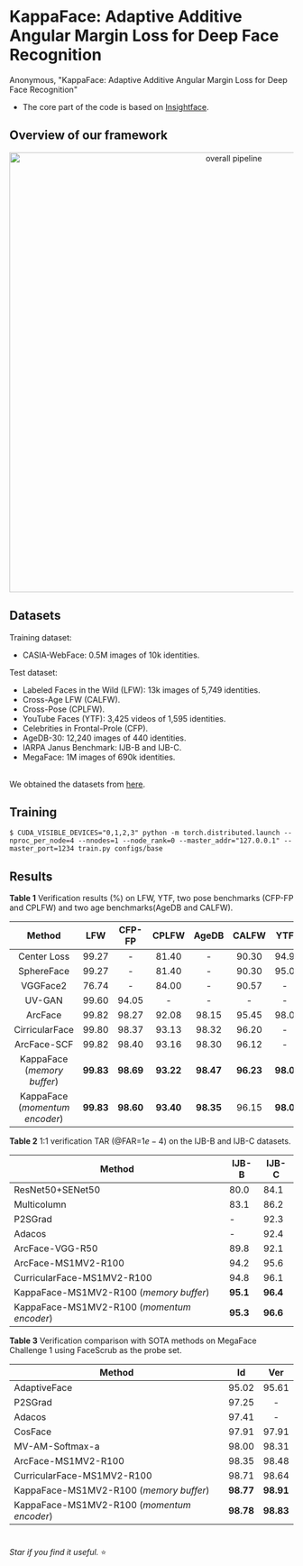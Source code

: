 # KappaFace: Adaptive Additive Angular Margin Loss for Deep Face Recognition
Anonymous, "KappaFace: Adaptive Additive Angular Margin Loss for Deep Face Recognition"  <br /> 


* The core part of the code is based on <a href="https://github.com/deepinsight/insightface/tree/master/recognition/arcface_torch" target="_blank">Insightface</a>.

## Overview of our framework
<p align="center">
<!--     <img src="https://i.ibb.co/GddyQwv/diagram.png" width="960" alt="overall pipeline"> -->
    <img src="https://i.ibb.co/cNZpL0L/diagram-2.png"  width="780" alt="overall pipeline" alt="diagram-2" border="0">
<p>

## Datasets 
Training dataset:
<!-- - MSCeleb-1M: 5.8M images og 85k identities. -->
- CASIA-WebFace: 0.5M images  of  10k identities.
    
Test dataset:
- Labeled Faces in the Wild (LFW): 13k images of 5,749 identities.
- Cross-Age LFW (CALFW).
- Cross-Pose (CPLFW).
- YouTube Faces (YTF): 3,425 videos of 1,595 identities.
- Celebrities in Frontal-Prole (CFP).
- AgeDB-30: 12,240 images of 440 identities.
- IARPA Janus Benchmark: IJB-B and IJB-C.
- MegaFace: 1M images of 690k identities.
 <br /> 
We obtained the datasets from <a href="https://github.com/deepinsight/insightface/tree/master/recognition/_datasets_" target="_blank">here</a>.

## Training
```
$ CUDA_VISIBLE_DEVICES="0,1,2,3" python -m torch.distributed.launch --nproc_per_node=4 --nnodes=1 --node_rank=0 --master_addr="127.0.0.1" --master_port=1234 train.py configs/base
```
    
## Results


**Table 1**  Verification results (%) on LFW, YTF, two pose benchmarks (CFP-FP and CPLFW) and two age benchmarks(AgeDB and CALFW).
    
|      Method      |  LFW  | CFP-FP | CPLFW | AgeDB | CALFW |  YTF |
|:----------------:|:-----:|:------:|:-----:|:-----:|:-----:|:----:|
|    Center Loss   | 99.27 |    -   | 81.40 |   -   | 90.30 | 94.9 |
|    SphereFace    | 99.27 |    -   | 81.40 |   -   | 90.30 | 95.0 |
|     VGGFace2     | 76.74 |    -   | 84.00 |   -   | 90.57 |   -  |
|      UV-GAN      | 99.60 |  94.05 |   -   |   -   |   -   |   -  |
|      ArcFace     | 99.82 |  98.27 | 92.08 | 98.15 | 95.45 | 98.0 |
|  CirricularFace  | 99.80 |  98.37 | 93.13 | 98.32 | 96.20 |   -  |
|    ArcFace-SCF   | 99.82 |  98.40 | 93.16 | 98.30 | 96.12 |   -  |
| KappaFace (_memory buffer_) | **99.83** |  **98.69** | **93.22** | **98.47** | **96.23** | **98.0** |
| KappaFace (_momentum encoder_) | **99.83** |  **98.60** | **93.40** | **98.35** | 96.15 | **98.0** |
    


**Table 2** 1:1 verification TAR (@FAR=$1e-4$) on the IJB-B and IJB-C datasets.
    
| Method                       | IJB-B | IJB-C |
|------------------------------|-------|-------|
| ResNet50+SENet50             | 80.0  | 84.1  |
| Multicolumn                  | 83.1  | 86.2  |
| P2SGrad                      | -     | 92.3  |
| Adacos                       | -     | 92.4  |
| ArcFace-VGG-R50              | 89.8  | 92.1  |
| ArcFace-MS1MV2-R100          | 94.2  | 95.6  |
| CurricularFace-MS1MV2-R100   | 94.8  | 96.1  |
| KappaFace-MS1MV2-R100 (_memory buffer_) | **95.1**  | **96.4**  |
| KappaFace-MS1MV2-R100 (_momentum encoder_) | **95.3**  | **96.6**  |
     
    
**Table 3** Verification comparison with SOTA methods on MegaFace Challenge 1 using FaceScrub as the probe set.
    
| Method                       |   Id  |  Ver  |
|------------------------------|:-----:|:-----:|
| AdaptiveFace                 | 95.02 | 95.61 |
| P2SGrad                      | 97.25 |   -   |
| Adacos                       | 97.41 |   -   |
| CosFace                      | 97.91 | 97.91 |
| MV-AM-Softmax-a              | 98.00 | 98.31 |
| ArcFace-MS1MV2-R100          | 98.35 | 98.48 |
| CurricularFace-MS1MV2-R100   | 98.71 | 98.64 |
| KappaFace-MS1MV2-R100 (_memory buffer_) | **98.77** | **98.91** |
| KappaFace-MS1MV2-R100 (_momentum encoder_) | **98.78** | **98.83** |
        

#
*Star if you find it useful.* ⭐
